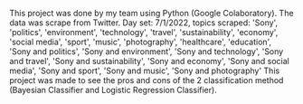 This project was done by my team using Python (Google Colaboratory).
The data was scrape from Twitter. 
Day set: 7/1/2022, topics scraped: 'Sony', 'politics', 'environment', 'technology', 'travel', 'sustainability', 
'economy', 'social media', 'sport', 'music', 'photography', 'healthcare', 'education', 'Sony and politics', 'Sony and environment', 'Sony and technology',
'Sony and travel', 'Sony and sustainability', 'Sony and economy', 'Sony and social media', 'Sony and sport', 'Sony and music', 'Sony and photography'
This project was made to see the pros and cons of the 2 classification method (Bayesian Classifier and Logistic Regression Classifier).
